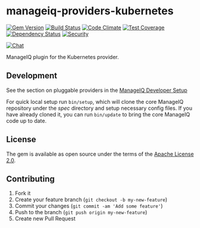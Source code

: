 # manageiq-providers-kubernetes

[![Gem Version](https://badge.fury.io/rb/manageiq-providers-kubernetes.svg)](http://badge.fury.io/rb/manageiq-providers-kubernetes)
[![Build Status](https://travis-ci.org/ManageIQ/manageiq-providers-kubernetes.svg?branch=master)](https://travis-ci.org/ManageIQ/manageiq-providers-kubernetes)
[![Code Climate](https://codeclimate.com/github/ManageIQ/manageiq-providers-kubernetes.svg)](https://codeclimate.com/github/ManageIQ/manageiq-providers-kubernetes)
[![Test Coverage](https://codeclimate.com/github/ManageIQ/manageiq-providers-kubernetes/badges/coverage.svg)](https://codeclimate.com/github/ManageIQ/manageiq-providers-kubernetes/coverage)
[![Dependency Status](https://gemnasium.com/ManageIQ/manageiq-providers-kubernetes.svg)](https://gemnasium.com/ManageIQ/manageiq-providers-kubernetes)
[![Security](https://hakiri.io/github/ManageIQ/manageiq-providers-kubernetes/master.svg)](https://hakiri.io/github/ManageIQ/manageiq-providers-kubernetes/master)

[![Chat](https://badges.gitter.im/Join%20Chat.svg)](https://gitter.im/ManageIQ/manageiq-providers-kubernetes?utm_source=badge&utm_medium=badge&utm_campaign=pr-badge&utm_content=badge)

ManageIQ plugin for the Kubernetes provider.

## Development

See the section on pluggable providers in the [ManageIQ Developer Setup](http://manageiq.org/docs/guides/developer_setup)

For quick local setup run `bin/setup`, which will clone the core ManageIQ repository under the *spec* directory and setup necessary config files. If you have already cloned it, you can run `bin/update` to bring the core ManageIQ code up to date.

## License

The gem is available as open source under the terms of the [Apache License 2.0](http://www.apache.org/licenses/LICENSE-2.0).

## Contributing

1. Fork it
2. Create your feature branch (`git checkout -b my-new-feature`)
3. Commit your changes (`git commit -am 'Add some feature'`)
4. Push to the branch (`git push origin my-new-feature`)
5. Create new Pull Request
